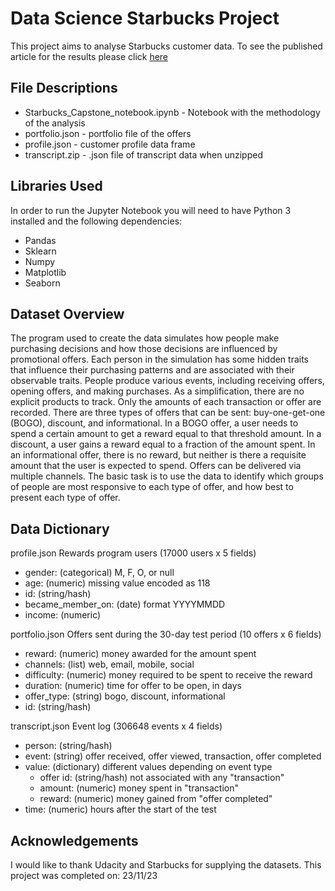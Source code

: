 # Data Science Starbucks Project

This project aims to analyse Starbucks customer data. To see the published article for the results please click [here](https://medium.com/@ali5s.atif/starbucks-send-an-offer-that-no-one-can-resist-d1ee29d25c3e)

## File Descriptions
- Starbucks_Capstone_notebook.ipynb - Notebook with the methodology of the analysis
- portfolio.json - portfolio file of the offers
- profile.json - customer profile data frame
- transcript.zip - .json file of transcript data when unzipped

## Libraries Used
In order to run the Jupyter Notebook you will need to have Python 3 installed and the following dependencies:
- Pandas
- Sklearn
- Numpy
- Matplotlib
- Seaborn

## Dataset Overview
The program used to create the data simulates how people make purchasing decisions and how those decisions are influenced by promotional offers.
Each person in the simulation has some hidden traits that influence their purchasing patterns and are associated with their observable traits. People produce various events, including receiving offers, opening offers, and making purchases.
As a simplification, there are no explicit products to track. Only the amounts of each transaction or offer are recorded.
There are three types of offers that can be sent: buy-one-get-one (BOGO), discount, and informational. In a BOGO offer, a user needs to spend a certain amount to get a reward equal to that threshold amount. In a discount, a user gains a reward equal to a fraction of the amount spent. In an informational offer, there is no reward, but neither is there a requisite amount that the user is expected to spend. Offers can be delivered via multiple channels.
The basic task is to use the data to identify which groups of people are most responsive to each type of offer, and how best to present each type of offer.

## Data Dictionary
profile.json
Rewards program users (17000 users x 5 fields)
- gender: (categorical) M, F, O, or null
- age: (numeric) missing value encoded as 118
- id: (string/hash)
- became_member_on: (date) format YYYYMMDD
- income: (numeric)

portfolio.json
Offers sent during the 30-day test period (10 offers x 6 fields)
- reward: (numeric) money awarded for the amount spent
- channels: (list) web, email, mobile, social
- difficulty: (numeric) money required to be spent to receive the reward
- duration: (numeric) time for offer to be open, in days
- offer_type: (string) bogo, discount, informational
- id: (string/hash)

transcript.json
Event log (306648 events x 4 fields)
- person: (string/hash)
- event: (string) offer received, offer viewed, transaction, offer completed
- value: (dictionary) different values depending on event type
  - offer id: (string/hash) not associated with any "transaction"
  - amount: (numeric) money spent in "transaction"
  - reward: (numeric) money gained from "offer completed"
- time: (numeric) hours after the start of the test

## Acknowledgements
I would like to thank Udacity and Starbucks for supplying the datasets.
This project was completed on: 23/11/23
